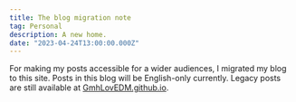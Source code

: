 ```yaml
---
title: The blog migration note
tag: Personal
description: A new home.
date: "2023-04-24T13:00:00.000Z"
---
```


For making my posts accessible for a wider audiences, I migrated my blog to this site. Posts in this blog will be English-only currently. Legacy posts are still available at [GmhLovEDM.github.io](https://GmhLovEDM.github.io/).
